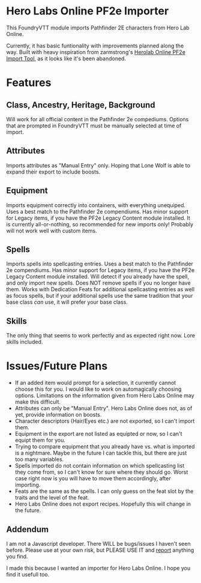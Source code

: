 # Hero Labs Online PF2e Importer

This FoundryVTT module imports Pathfinder 2E characters from Hero Lab Online.

Currently, it has basic funtionality with improvements planned along the way.
Built with heavy inspiration from zarmstrong's [Herolab Online PF2e Import Tool](https://github.com/zarmstrong/hlo-importer), as it looks like it's been abandoned.

# Features

## Class, Ancestry, Heritage, Background

Will work for all official content in the Pathfinder 2e compediums. Options that are prompted in FoundryVTT must be manually selected at time of import.

## Attributes

Imports attributes as "Manual Entry" only. Hoping that Lone Wolf is able to expand their export to include boosts.

## Equipment

Imports equipment correctly into containers, with everything unequiped. Uses a best match to the Pathfinder 2e compendiums. Has minor support for Legacy items, if you have the PF2e Legacy Content module installed. It is currently all-or-nothing, so recommended for new imports only! Probably will not work well with custom items.

## Spells

Imports spells into spellcasting entries. Uses a best match to the Pathfinder 2e compendiums. Has minor support for Legacy items, if you have the PF2e Legacy Content module installed. Will detect if you already have the spell, and only import new spells. Does NOT remove spells if you no longer have them. Works with Dedication Feats for additional spellcasting entries as well as focus spells, but if your additional spells use the same tradition that your base class *can* use, it will prefer your base class.

## Skills

The only thing that seems to work perfectly and as expected right now. Lore skills included.


# Issues/Future Plans

- If an added item would prompt for a selection, it currently cannot choose this for you. I would like to work on automagically choosing options. Limitations on the information given from Hero Labs Online may make this difficult.
- Attributes can only be "Manual Entry". Hero Labs Online does not, as of yet, provide information on boosts.
- Character descriptors (Hair/Eyes etc.) are not exported, so I can't import them.
- Equipment in the export are not listed as equipted or now, so I can't equipt them for you.
- Trying to compare equipment that you already have vs. what is imported is a nightmare. Maybe in the future I can tackle this, but there are just too many variables.
- Spells imported do not contain information on which spellcasting list they come from, so I can't know for sure where they should go. Worst case right now is you will have to move them accordingly, after importing.
- Feats are the same as the spells. I can only guess on the feat slot by the traits and the level of the feat.
- Hero Labs Online does not export recipes. Hopefully this will change in the future.

## Addendum

I am not a Javascript developer. There WILL be bugs/issues I haven't seen before. Please use at your own risk, but PLEASE USE IT and [report](https://github.com/GeneralHuli/HeroLab-Importer/issues) anything you find.

I made this because I wanted an importer for Hero Labs Online. I hope you find it usefull too.